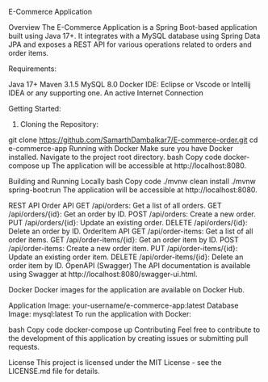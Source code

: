 E-Commerce Application

Overview
The E-Commerce Application is a Spring Boot-based application built using Java 17+. It integrates with a MySQL database
using Spring Data JPA and exposes a REST API for various operations related to orders and order items.

Requirements:

Java 17+
Maven 3.1.5
MySQL 8.0
Docker
IDE: Eclipse or Vscode or Intellij IDEA or any supporting one.
An active Internet Connection

Getting Started:

1) Cloning the Repository:

git clone https://github.com/SamarthDambalkar7/E-commerce-order.git
cd e-commerce-app
Running with Docker
Make sure you have Docker installed.
Navigate to the project root directory.
bash
Copy code
docker-compose up
The application will be accessible at http://localhost:8080.

Building and Running Locally
bash
Copy code
./mvnw clean install
./mvnw spring-boot:run
The application will be accessible at http://localhost:8080.

REST API
Order API
GET /api/orders: Get a list of all orders.
GET /api/orders/{id}: Get an order by ID.
POST /api/orders: Create a new order.
PUT /api/orders/{id}: Update an existing order.
DELETE /api/orders/{id}: Delete an order by ID.
OrderItem API
GET /api/order-items: Get a list of all order items.
GET /api/order-items/{id}: Get an order item by ID.
POST /api/order-items: Create a new order item.
PUT /api/order-items/{id}: Update an existing order item.
DELETE /api/order-items/{id}: Delete an order item by ID.
OpenAPI (Swagger)
The API documentation is available using Swagger at http://localhost:8080/swagger-ui.html.

Docker
Docker images for the application are available on Docker Hub.

Application Image: your-username/e-commerce-app:latest
Database Image: mysql:latest
To run the application with Docker:

bash
Copy code
docker-compose up
Contributing
Feel free to contribute to the development of this application by creating issues or submitting pull requests.

License
This project is licensed under the MIT License - see the LICENSE.md file for details.